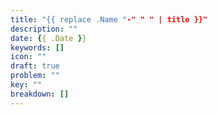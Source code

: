 ```yaml
---
title: "{{ replace .Name "-" " " | title }}"
description: ""
date: {{ .Date }}
keywords: []
icon: ""
draft: true
problem: ""
key: ""
breakdown: []
---
```

